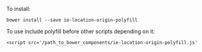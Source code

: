 To install:

`bower install --save ie-location-origin-polyfill`

To use include polyfill before other scripts depending on it:

`<script src='/path_to_bower_components/ie-location-origin-polyfill.js'`
